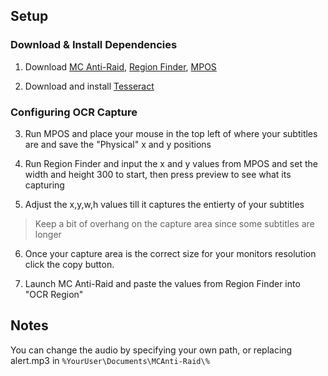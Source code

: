 ## Setup

### Download & Install Dependencies
1. Download [MC Anti-Raid](https://github.com/xanzinfl/Projects/raw/refs/heads/main/MC-Anti-Raid/MC%20Anti-Raid.exe?download=), [Region Finder](https://github.com/xanzinfl/Projects/raw/refs/heads/main/MC-Anti-Raid/Region%20Finder.exe?download=), [MPOS](https://sourceforge.net/projects/mpos/)

2. Download and install [Tesseract](https://github.com/UB-Mannheim/tesseract/releases/latest)

### Configuring OCR Capture
3. Run MPOS and place your mouse in the top left of where your subtitles are and save the "Physical" x and y positions

4. Run Region Finder and input the x and y values from MPOS and set the width and height 300 to start, then press preview to see what its capturing

5. Adjust the x,y,w,h values till it captures the entierty of your subtitles
  > Keep a bit of overhang on the capture area since some subtitles are longer

6. Once your capture area is the correct size for your monitors resolution click the copy button.

7. Launch MC Anti-Raid and paste the values from Region Finder into "OCR Region"


## Notes
You can change the audio by specifying your own path, or replacing alert.mp3 in `%YourUser\Documents\MCAnti-Raid\%`

